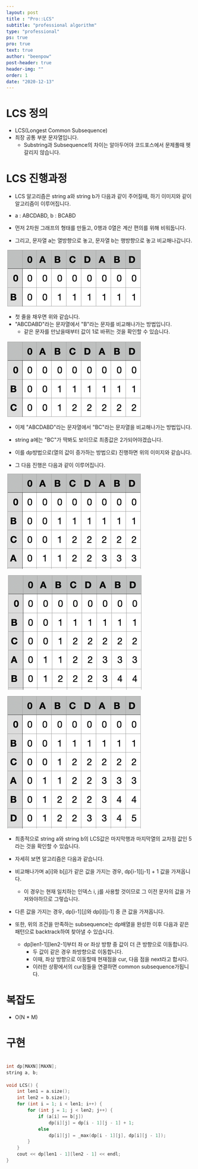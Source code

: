 ```yaml
---
layout: post
title : "Pro::LCS"
subtitle: "professional algorithm"
type: "professional"
ps: true
pro: true                                       
text: true
author: "beenpow"
post-header: true
header-img: ""
order: 1
date: "2020-12-13"
---
```



# LCS 정의
- LCS(Longest Common Subsequence)
- 최장 공통 부분 문자열입니다.
  - Substring과 Subsequence의 차이는 알아두어야 코드포스에서 문제풀때 헷갈리지 않습니다.

# LCS 진행과정
- LCS 알고리즘은 string a와 string b가 다음과 같이 주어질때, 하기 이미지와 같이 알고리즘이 이루어집니다.
- a : ABCDABD, b : BCABD

- 먼저 2차원 그래프의 형태를 만들고, 0행과 0열은 계산 편의를 위해 비워둡니다.
- 그리고, 문자열 a는 열방향으로 놓고, 문자열 b는 행방향으로 놓고 비교해나갑니다.

![img1](/img/2020-12-14-pro-LCS_1.png)

- 첫 줄을 채우면 위와 같습니다.
- "ABCDABD"라는 문자열에서 "B"라는 문자를 비교해나가는 방법입니다.
  - 같은 문자를 만났을때부터 값이 1로 바뀌는 것을 확인할 수 있습니다.

![img2](/img/2020-12-14-pro-LCS_2.png)

- 이제 "ABCDABD"라는 문자열에서 "BC"라는 문자열을 비교해나가는 방법입니다.
- string a에는 "BC"가 딱봐도 보이므로 최종값은 2가되어야겠습니다.
- 이를 dp방법으로(열의 값이 증가하는 방법으로) 진행하면 위의 이미지와 같습니다.

- 그 다음 진행은 다음과 같이 이루어집니다.

![img3](/img/2020-12-14-pro-LCS_3.png)

![img4](/img/2020-12-14-pro-LCS_4.png)

![img5](/img/2020-12-14-pro-LCS_5.png)

- 최종적으로 string a와 string b의 LCS값은 마지막행과 마지막열의 교차점 값인 5라는 것을 확인할 수 있습니다.
- 자세히 보면 알고리즘은 다음과 같습니다.
- 비교해나가며 a[i]와 b[j]가 같은 값을 가지는 경우, dp[i-1][j-1] + 1 값을 가져옵니다.
  - 이 경우는 현재 일치하는 인덱스 i, j를 사용할 것이므로 그 이전 문자의 값을 가져와야하므로 그렇습니다.
- 다른 값을 가지는 경우, dp[i-1][j]와 dp[i][j-1] 중 큰 값을 가져옵니다.

- 또한, 위의 조건을 만족하는 subsequence는 dp배열을 완성한 이후 다음과 같은 패턴으로 backtrack하여 찾아낼 수 있습니다.
  - dp[len1-1][len2-1]부터 좌 or 좌상 방향 중 값이 더 큰 방향으로 이동합니다.
    - 두 값이 같은 경우 좌방향으로 이동합니다.
    - 이때, 좌상 방향으로 이동할때 현재점을 cur, 다음 점을 next라고 합시다.
    - 이러한 상황에서의 cur점들을 연결하면 common subsequence가됩니다.

# 복잡도
- O(N * M)

# 구현

```cpp

int dp[MAXN][MAXN];
string a, b;

void LCS() {
	int len1 = a.size();
	int len2 = b.size();
	for (int i = 1; i < len1; i++) {
		for (int j = 1; j < len2; j++) {
			if (a[i] == b[j])
				dp[i][j] = dp[i - 1][j - 1] + 1;
			else
				dp[i][j] = _max(dp[i - 1][j], dp[i][j - 1]);
		}
	}
	cout << dp[len1 - 1][len2 - 1] << endl;
}
```

